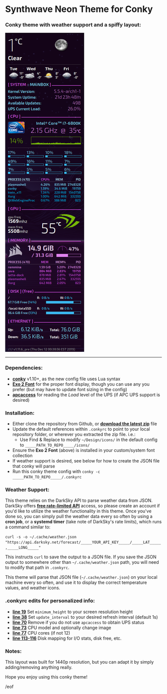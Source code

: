 # Synthwave Neon Theme for Conky

### Conky theme with weather support and a spiffy layout:

![Screenie](conky-synthwave-theme.png)

---

### Dependencies:

- [**conky**](https://github.com/brndnmtthws/conky) v1.10+, as the new config file uses Lua syntax
- [**Exo 2 Font**](https://www.dafont.com/exo-2.font) for the proper font display, though you can use any you prefer (but may have to update font sizing in the config)
- [**apcaccess**](http://linux.die.net/man/8/apcaccess) for reading the *Load* level of the UPS (if APC UPS support is desired)

### Installation:

- Either clone the repository from Github, or [**download the latest zip**](https://github.com/scar45/conky_synthwave_theme/archive/master.zip) file
- Update the default references within `.conkyrc` to point to your local repository folder, or wherever you extracted the zip file. i.e.:
    - Use Find & Replace to modify `~/Design/icons/` in the default config to `_____PATH_TO_REPO_____/icons/`
- Ensure the **Exo 2 Font** (above) is installed in your custom/system font collection
- If weather support is desired, see below for how to create the JSON file that conky will parse
- Run this conky theme config with `conky -c _____PATH_TO_REPO_____/.conkyrc`

### Weather Support:

This theme relies on the DarkSky API to parse weather data from JSON. DarkSky offers [**free rate-limited API**](https://darksky.net/dev) access, so please create an account if you'd like to utilize the weather functionality in this theme. Once you've done so, you can simply pull the weather data every so often by using a **cron job**, or a **systemd timer** (take note of DarkSky's rate limits), which runs a command similar to:

`curl -s -o ~/.cache/weather.json "https://api.darksky.net/forecast/_____YOUR_API_KEY_____/_____LAT_____,_____LONG_____"`

This instructs `curl` to save the output to a JSON file. If you save the JSON output to somewhere other than `~/.cache/weather.json` path, you will need to modify that path in `.conkyrc`.

This theme will parse that JSON file (`~/.cache/weather.json`) on your local machine every so often, and use it to display the correct temperature values, and weather icons.

### .conkyrc edits for personalized info:

- [**line 19**](https://github.com/scar45/conky_solar_burn/blob/master/.conkyrc#L19) Set `minimum_height` to your screen resolution height
- [**line 38**](https://github.com/scar45/conky_solar_burn/blob/master/.conkyrc#L38) Set `update_interval` to your desired refresh interval (default 1s)
- [**line 70**](https://github.com/scar45/conky_solar_burn/blob/master/.conkyrc#L70) Remove if you do not use `apcaccess` to obtain UPS status
- [**line 73**](https://github.com/scar45/conky_solar_burn/blob/master/.conkyrc#L73) CPU model and optionally change image
- [**line 77**](https://github.com/scar45/conky_solar_burn/blob/master/.conkyrc#L77) CPU cores (if not 12)
- [**line 113-116**](https://github.com/scar45/conky_solar_burn/blob/master/.conkyrc#L113) Disk mapping for I/O stats, disk free, etc.

### Notes:

This layout was built for 1440p resolution, but you can adapt it by simply adding/removing anything really.

Hope you enjoy using this conky theme!

/eof
